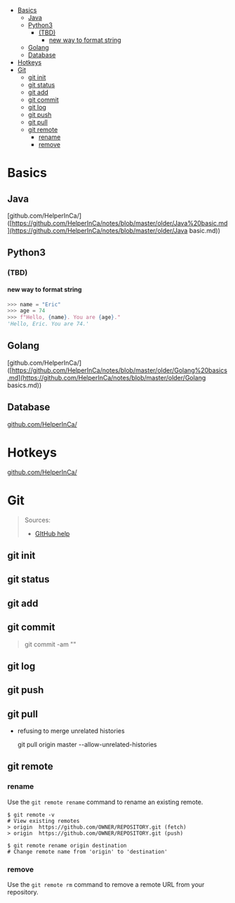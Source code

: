 - [Basics](#basics)
  * [Java](#java)
  * [Python3](#python3)
    + [(TBD)](#-tbd-)
      - [new way to format string](#new-way-to-format-string)
  * [Golang](#golang)
  * [Database](#database)
- [Hotkeys](#hotkeys)
- [Git](#git)
  * [git init](#git-init)
  * [git status](#git-status)
  * [git add](#git-add)
  * [git commit](#git-commit)
  * [git log](#git-log)
  * [git push](#git-push)
  * [git pull](#git-pull)
  * [git remote](#git-remote)
    + [rename](#rename)
    + [remove](#remove)

# Basics

## Java

[github.com/HelperInCa/]([https://github.com/HelperInCa/notes/blob/master/older/Java%20basic.md](https://github.com/HelperInCa/notes/blob/master/older/Java basic.md))

## Python3

### (TBD)

#### new way to format string

```python
>>> name = "Eric"
>>> age = 74
>>> f"Hello, {name}. You are {age}."
'Hello, Eric. You are 74.'
```



## Golang

[github.com/HelperInCa/]([https://github.com/HelperInCa/notes/blob/master/older/Golang%20basics.md](https://github.com/HelperInCa/notes/blob/master/older/Golang basics.md))

## Database

[github.com/HelperInCa/](https://github.com/HelperInCa/notes/blob/master/older/Database.md)





# Hotkeys

[github.com/HelperInCa/](https://github.com/HelperInCa/notes/blob/master/older/hotkey.md)



# Git

> Sources:
>
> - [GItHub help](https://help.github.com/en/github)

## git init

## git status

## git add

## git commit

> git commit -am "<message>"

## git log

## git push

## git pull

- refusing to merge unrelated histories

  git pull origin master --allow-unrelated-histories

## git remote

### rename

Use the `git remote rename` command to rename an existing remote.

```shell
$ git remote -v
# View existing remotes
> origin  https://github.com/OWNER/REPOSITORY.git (fetch)
> origin  https://github.com/OWNER/REPOSITORY.git (push)

$ git remote rename origin destination
# Change remote name from 'origin' to 'destination'
```

### remove

Use the `git remote rm` command to remove a remote URL from your repository.

